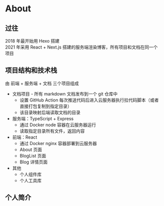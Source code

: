 # About

## 过往

2018 年最开始用 Hexo 搭建<br />2021 年采用 React + Next.js 搭建的服务端渲染博客，所有项目和文档在同一个项目

## 项目结构和技术栈

由 前端 + 服务端 + 文档 三个项目组成

- 文档项目 - 所有 markdown 文档发布到一个 git 仓库中
  - 设置 GitHub Action 每次推送代码后进入云服务器执行拉代码脚本（或者直接打包复制到指定目录）
  - 该目录映射后端读取文档的目录
- 服务端：TypeScript + Express
  - 通过 Docker node 容器在云服务器运行
  - 读取指定目录所有文件，返回内容
- 前端：React
  - 通过 Docker nginx 容器部署到云服务器
  - About 页面
  - BlogList 页面
  - Blog 详情页面
- 其他
  - 个人组件库
  - 个人工具库

## 个人简介

